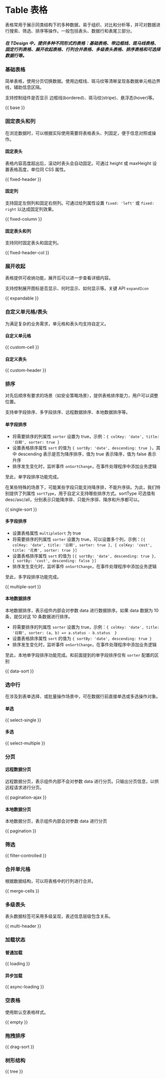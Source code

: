 # Table 表格

表格常用于展示同类结构下的多种数据，易于组织、对比和分析等，并可对数据进行搜索、筛选、排序等操作。一般包括表头、数据行和表尾三部分。

##### 在 TDesign 中，提供多种不同形式的表格：基础表格、带边框线、斑马线表格、固定行列表格、展开收起表格、行列合并表格、多级表头表格、排序表格和可选择数据行等。

### 基础表格

简单表格，使用分页切换数据。使用边框线、斑马纹等清晰呈现各数据单元格边界线，辅助信息区隔。

支持控制组件是否显示 边框线(bordered)、斑马纹(stripe)、悬浮态(hover)等。

{{ base }}

### 固定表头和列


在浏览数据时，可以根据实际使用需要将表格表头、列固定，便于信息对照或操作。

#### 固定表头

表格内容高度超出后，滚动时表头会自动固定。可通过 height 或 maxHeight 设置表格高度，单位同 CSS 属性。

{{ fixed-header }}

#### 固定列

支持固定左侧列和固定右侧列。可通过给列属性设置 `fixed: 'left'` 或 `fixed: right` 以达成固定列效果。

{{ fixed-column }}

#### 固定表头和列

支持同时固定表头和固定列。

{{ fixed-header-col }}

### 展开收起

表格提供可收纳功能，展开后可以进一步查看详细内容。

支持控制展开图标是否显示、何时显示、如何显示等。关键 API `expandIcon`

{{ expandable }}

### 自定义单元格/表头

为满足复杂的业务需求，单元格和表头均支持自定义。

#### 自定义单元格

{{ custom-cell }}

#### 自定义表头

{{ custom-header }}

### 排序

对先后顺序有要求的场景（如安全策略场景），提供表格排序能力，用户可以调整位置。

支持单字段排序、多字段排序、远程数据排序、本地数据排序等。

#### 单字段排序

- 将需要排序的列属性 `sorter` 设置为 true，示例：`{ colKey: 'date', title: '日期', sorter: true }`
- 设置表格排序属性 `sort` 的值为 `{ sortBy: 'date', descending: true }`，其中 descending 表示是否为降序排序，值为 true 表示降序，值为 false 表示升序
- 排序发生变化时，监听事件 `onSortChange`，在事件处理程序中添加业务逻辑

至此，单字段排序功能完成。

在某些特殊的场景下，可能某些字段只能支持降序排，不能升序徘。为此，我们特别提供了列属性 `sortType`，用于自定义支持哪些排序方式。sortType 可选值有 desc/asc/all，分别表示只能降序徘、只能升序徘、降序和升序都可以。

{{ single-sort }}

#### 多字段排序

- 设置表格属性 `multipleSort` 为 true
- 将需要排序的列属性 `sorter` 设置为 true，可以设置多个列，示例：`[{ colKey: 'date', title: '日期', sorter: true }, { colKey: 'cost', title: '花费', sorter: true }]`
- 设置表格排序属性 `sort` 的值为 `[{ sortBy: 'date', descending: true }, { sortBy: 'cost', descending: false }]`
- 排序发生变化时，监听事件 `onSortChange`，在事件处理程序中添加业务逻辑

至此，多字段排序功能完成。

{{ multiple-sort }}

#### 本地数据排序

本地数据排序，表示组件内部会对参数 data 进行数据排序。如果 data 数据为 10 条，就仅对这 10 条数据进行排序。

- 将需要排序的列属性 `sorter` 设置为 true，示例：`{ colKey: 'date', title: '日期', sorter: (a, b) => a.status - b.status  }`
- 设置表格排序属性 `sort` 的值为 `{ sortBy: 'date', descending: true }`
- 排序发生变化时，监听事件 `onSortChange`，在事件处理程序中添加业务逻辑

至此，本地单字段排序功能完成。和前面提到的单字段排序仅有 `sorter` 配置的区别

{{ data-sort }}

### 选中行

在涉及到表单选择、或批量操作场景中，可在数据行前直接单选或多选操作对象。

#### 单选

{{ select-single }}

#### 多选

{{ select-multiple }}
### 分页

#### 远程数据分页

远程数据分页，表示组件内部不会对参数 data 进行分页。只输出分页信息，以供远程请求进行分页。

{{ pagination-ajax }}
#### 本地数据分页

本地数据分页，表示组件内部会对参数 data 进行分页

{{ pagination }}

### 筛选

{{ filter-controlled }}

### 合并单元格

根据数据结构，可以将表格中的行列进行合并。

{{ merge-cells }}


### 多级表头

表头数据标签可采用多级呈现，表述信息层级包含关系。

{{ multi-header }}

### 加载状态

#### 普通加载

{{ loading }}

#### 异步加载

{{ async-loading }}

### 空表格

使用默认空表格样式。

{{ empty }}

### 拖拽排序

{{ drag-sort }}

### 树形结构

{{ tree }}
